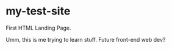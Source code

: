 # my-test-site
First HTML Landing Page.

Umm, this is me trying to learn stuff. Future front-end web dev?
